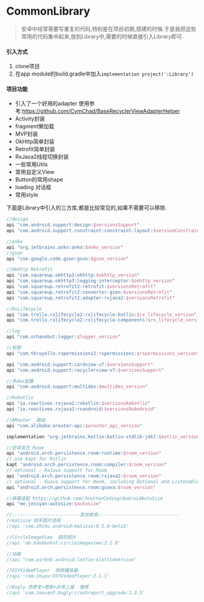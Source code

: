 # CommonLibrary

> 安卓中经常需要写重复的代码,特别是在项目初期,搭建的时候.于是我把这些常用的代码集中起来,放到Library中,需要的时候直接引入Library即可.

#### 引入方式

1. clone项目
2. 在app module的build.gradle中加入`implementation project(':Library')`

#### 项目功能

- 引入了一个好用的adapter  使用参考:https://github.com/CymChad/BaseRecyclerViewAdapterHelper
- Activity封装
- fragment懒加载
- MVP封装
- OkHttp简单封装
- Retrofit简单封装
- RxJava2线程切换封装
- 一些常用Utils
- 常用自定义View
- Button的常用shape
- loading 对话框
- 常用style

下面是Library中引入的三方库,都是比较常见的,如果不需要可以移除.

```gradle
//design
api "com.android.support:design:$versionsSupport"
api "com.android.support.constraint:constraint-layout:$versionConstraintLayout"

//anko
api "org.jetbrains.anko:anko:$anko_version"
//gson
api "com.google.code.gson:gson:$gson_version"

//OkHttp Retrofit
api "com.squareup.okhttp3:okhttp:$okhttp_version"
api "com.squareup.okhttp3:logging-interceptor:$okhttp_version"
api "com.squareup.retrofit2:retrofit:$versionsRetrofit"
api "com.squareup.retrofit2:converter-gson:$versionsRetrofit"
api "com.squareup.retrofit2:adapter-rxjava2:$versionsRetrofit"

//RxLifecycle
api "com.trello.rxlifecycle2:rxlifecycle-kotlin:$rx_lifecycle_version"
api "com.trello.rxlifecycle2:rxlifecycle-components:$rx_lifecycle_version"

//log
api "com.orhanobut:logger:$logger_version"

//权限
api "com.tbruyelle.rxpermissions2:rxpermissions:$rxpermissions_version"

api "com.android.support:cardview-v7:$versionsSupport"
api "com.android.support:recyclerview-v7:$versionsSupport"

//多dex配置
api "com.android.support:multidex:$multidex_version"

//RxKotlin
api "io.reactivex.rxjava2:rxkotlin:$versionsRxKotlin"
api "io.reactivex.rxjava2:rxandroid:$versionsRxAndroid"

//ARouter  路由
api "com.alibaba:arouter-api:$arouter_api_version"

implementation "org.jetbrains.kotlin:kotlin-stdlib-jdk7:$kotlin_version"

//安卓官方 Room
api "android.arch.persistence.room:runtime:$room_version"
// use kapt for Kotlin
kapt "android.arch.persistence.room:compiler:$room_version"
// optional - RxJava support for Room
api "android.arch.persistence.room:rxjava2:$room_version"
// optional - Guava support for Room, including Optional and ListenableFuture
api "android.arch.persistence.room:guava:$room_version"

//屏幕适配 https://github.com/JessYanCoding/AndroidAutoSize
api "me.jessyan:autosize:$autosize"

//-------------------------其他常用------------------------------
//matisse 知乎图片选择
//api 'com.zhihu.android:matisse:0.5.0-beta3'

//CircleImageView  圆形图片
//api 'de.hdodenhof:circleimageview:2.2.0'

//动画
//api "com.airbnb.android:lottie:$lottieVersion"

//GSYVideoPlayer  视频播放器
//api 'com.shuyu:GSYVideoPlayer:2.1.1'

//Bugly 热修复+更新+异常上报  推荐
//api 'com.tencent.bugly:crashreport_upgrade:1.3.5'
```

